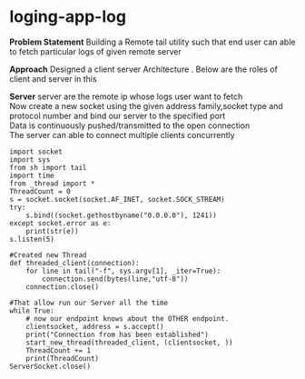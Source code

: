 # loging-app-log
**Problem Statement**
    Building a Remote tail utility such that end user can able to fetch particular logs of given remote server 
    
**Approach**
    Designed a client server Architecture . Below are the roles of client and server in this 
    
 **Server**
    server are the remote ip whose logs user want to fetch <br />
    Now create a new socket using the given address family,socket type and protocol number and bind our server to the specified port<br />
    Data is continuously pushed/transmitted to the open connection <br />
    The server can able to connect multiple clients concurrently 
    
    import socket
    import sys
    from sh import tail
    import time
    from _thread import *
    ThreadCount = 0
    s = socket.socket(socket.AF_INET, socket.SOCK_STREAM)
    try:
        s.bind((socket.gethostbyname("0.0.0.0"), 1241))
    except socket.error as e:
        print(str(e))
    s.listen(5)

    #Created new Thread
    def threaded_client(connection):
        for line in tail("-f", sys.argv[1], _iter=True):
            connection.send(bytes(line,"utf-8"))
        connection.close()

    #That allow run our Server all the time
    while True:
        # now our endpoint knows about the OTHER endpoint.
        clientsocket, address = s.accept()
        print("Connection from has been established")
        start_new_thread(threaded_client, (clientsocket, ))
        ThreadCount += 1
        print(ThreadCount)
    ServerSocket.close()
  
    
    
    
    
    
  
    
    
    

    
    
   
